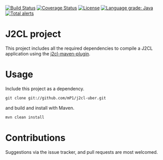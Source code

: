 [![Build Status](https://travis-ci.com/mP1/j2cl-uber.svg?branch=master)](https://travis-ci.com/mP1/j2cl-uber.svg.svg?branch=master)
[![Coverage Status](https://coveralls.io/repos/github/mP1/j2cl-uber/badge.svg?branch=master)](https://coveralls.io/github/mP1/j2cl-uber?branch=master)
[![License](https://img.shields.io/badge/License-Apache%202.0-blue.svg)](https://opensource.org/licenses/Apache-2.0)
[![Language grade: Java](https://img.shields.io/lgtm/grade/java/g/mP1/j2cl-uber.svg?logo=lgtm&logoWidth=18)](https://lgtm.com/projects/g/mP1/j2cl-uber/context:java)
[![Total alerts](https://img.shields.io/lgtm/alerts/g/mP1/j2cl-uber.svg?logo=lgtm&logoWidth=18)](https://lgtm.com/projects/g/mP1/j2cl-uber/alerts/)



J2CL project
=================

This project includes all the required dependencies to compile a J2CL application using the [j2cl-maven-plugin](http://github.com/mP1/j2cl-maven-plugin.git).



# Usage

Include this project as a dependency.

```xml
git clone git://github.com/mP1/j2cl-uber.git
```

and build and install with Maven.

```bash
mvn clean install
```


# Contributions

Suggestions via the issue tracker, and pull requests are most welcomed.
